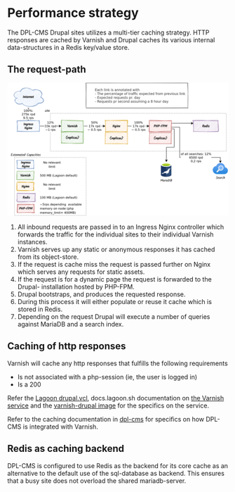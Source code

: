 # Performance strategy

The DPL-CMS Drupal sites utilizes a multi-tier caching strategy. HTTP responses
are cached by Varnish and Drupal caches its various internal data-structures
in a Redis key/value store.

## The request-path
![](../diagrams/render-png/request-path.png)

1. All inbound requests are passed in to an Ingress Nginx controller which
   forwards the traffic for the individual sites to their individual Varnish
   instances.
2. Varnish serves up any static or anonymous responses it has cached from its
   object-store.
3. If the request is cache miss the request is passed further on Nginx which
   serves any requests for static assets.
4. If the request is for a dynamic page the request is forwarded to the Drupal-
   installation hosted by PHP-FPM.
5. Drupal bootstraps, and produces the requested response.
6. During this process it will either populate or reuse it cache which is stored
   in Redis.
7. Depending on the request Drupal will execute a number of queries against
   MariaDB and a search index.

## Caching of http responses
Varnish will cache any http responses that fulfills the following requirements
* Is not associated with a php-session (ie, the user is logged in)
* Is a 200

Refer the [Lagoon drupal.vcl](https://github.com/uselagoon/lagoon-images/blob/main/images/varnish-drupal/drupal.vcl), docs.lagoon.sh documentation on [the Varnish service](https://docs.lagoon.sh/lagoon/drupal/services/varnish) and the [varnish-drupal image](https://docs.lagoon.sh/lagoon/docker-images/varnish/varnish-drupal) for the specifics on the service.

Refer to the caching documentation in [dpl-cms](https://github.com/danskernesdigitalebibliotek/dpl-cms)
for specifics on how DPL-CMS is integrated with Varnish.

## Redis as caching backend
DPL-CMS is configured to use Redis as the backend for its core cache as an
alternative to the default use of the sql-database as backend. This ensures that
 a busy site does not overload the shared mariadb-server.
